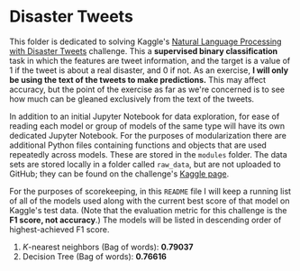 # Disaster Tweets

This folder is dedicated to solving Kaggle's [Natural Language Processing with Disaster Tweets](https://www.kaggle.com/c/nlp-getting-started/overview) challenge. This a **supervised binary classification** task in which the features are tweet information, and the target is a value of 1 if the tweet is about a real disaster, and 0 if not. As an exercise, **I will only be using the text of the tweets to make predictions.** This may affect accuracy, but the point of the exercise as far as we're concerned is to see how much can be gleaned exclusively from the text of the tweets.

In addition to an initial Jupyter Notebook for data exploration, for ease of reading each model or group of models of the same type will have its own dedicated Jupyter Notebook. For the purposes of modularization there are additional Python files containing functions and objects that are used repeatedly across models. These are stored in the `modules` folder. The data sets are stored locally in a folder called `raw_data`, but are not uploaded to GitHub; they can be found on the challenge's [Kaggle page](https://www.kaggle.com/competitions/nlp-getting-started/data).

For the purposes of scorekeeping, in this `README` file I will keep a running list of all of the models used along with the current best score of that model on Kaggle's test data. (Note that the evaluation metric for this challenge is the **F1 score, not accuracy**.) The models will be listed in descending order of highest-achieved F1 score.

1. _K_-nearest neighbors (Bag of words): **0.79037**
2. Decision Tree (Bag of words): **0.76616**
